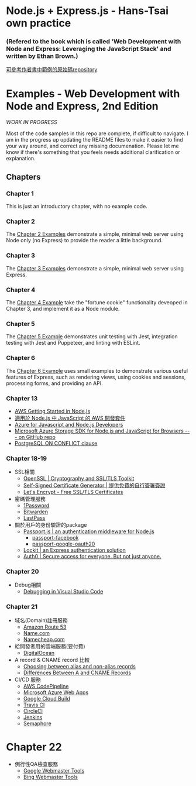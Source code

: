 # Node.js + Express.js - Hans-Tsai own practice 
### (Refered to the book which is called 'Web Development with Node and Express: Leveraging the JavaScript Stack' and written by Ethan Brown.)
[可參考作者書中範例的原始碼repository](<https://github.com/EthanRBrown/web-development-with-node-and-express-2e>)<br>

# Examples - Web Development with Node and Express, 2nd Edition

*WORK IN PROGRESS*

Most of the code samples in this repo are complete, if difficult to navigate.  I am in the progress up updating the README files to make it easier to find your way around, and correct any missing documenation.  Please let me know if there's something that you feels needs additional clarification or explanation.

## Chapters

### Chapter 1

This is just an introductory chapter, with no example code.

### Chapter 2

The [Chapter 2 Examples](ch02/README.md) demonstrate a simple, minimal web server using Node only (no Express) to provide the reader a little background.

### Chapter 3

The [Chapter 3 Examples](ch03/README.md) demonstrate a simple, minimal web server using Express.

### Chapter 4

The [Chapter 4 Example](ch04/README.md) take the "fortune cookie" functionality deveoped in Chapter 3, and implement it as a Node module.

### Chapter 5

The [Chapter 5 Example](ch05/README.md) demonstrates unit testing with Jest, integration testing with Jest and Puppeteer, and linting with ESLint.

### Chapter 6

The [Chapter 6 Example](ch06/README.md) uses small examples to demonstrate various useful features of Express, such as rendering views, using cookies and sessions, processing forms, and providing an API.


### Chapter 13
- [AWS Getting Started in Node.js](https://docs.aws.amazon.com/sdk-for-javascript/v2/developer-guide/getting-started-nodejs.html)<br>
- [適用於 Node.js 中 JavaScript 的 AWS 開發套件](https://aws.amazon.com/tw/sdk-for-node-js/)<br>
- [Azure for Javascript and Node.js Developers](https://docs.microsoft.com/zh-tw/azure/developer/javascript/)<br>
- [Microsoft Azure Storage SDK for Node.js and JavaScript for Browsers --- on GitHub repo](https://github.com/Azure/azure-storage-node)<br>
- [PostgreSQL ON CONFLICT clause](https://www.postgresql.org/docs/current/sql-insert.html#SQL-ON-CONFLICT)<br>

### Chapter 18-19
- SSL相關
  + [OpenSSL | Cryptography and SSL/TLS Toolkit](https://www.openssl.org)
  + [Self-Signed Certificate Generator | 提供免費的自行簽署簽證](https://www.selfsignedcertificate.com)
  + [Let's Encrypt - Free SSL/TLS Certificates](https://letsencrypt.org)
- 密碼管理服務
  + [1Password](https://1password.com/zh-tw/)
  + [Bitwarden](https://bitwarden.com/)
  + [LastPass](https://www.lastpass.com/)
- 關於用戶的身份驗證的package
  + [Passport.js | an authentication middleware for Node.js](http://www.passportjs.org/docs/)
    - [passport-facebook](https://www.npmjs.com/package/passport-facebook)
    - [passport-google-oauth20](https://www.npmjs.com/package/passport-google-oauth20)
  + [Lockit | an Express authentication solution](https://mircozeiss.com/lockit-an-express-authentication-solution)<br>
  + [Auth0 | Secure access for everyone. But not just anyone.](https://auth0.com/)<br>

### Chapter 20
- Debug相關
  + [Debugging in Visual Studio Code](https://code.visualstudio.com/docs/editor/debugging)

### Chapter 21
- 域名(Domain)註冊服務
  + [Amazon Route 53](https://aws.amazon.com/tw/route53/)
  + [Name.com](https://www.name.com/en)
  + [Namecheap.com](https://www.namecheap.com/)
- 給開發者用的雲端服務(要付費)
  + [DigitalOcean](https://www.digitalocean.com/)
- A record & CNAME record 比較
  + [Choosing between alias and non-alias records
](https://docs.aws.amazon.com/Route53/latest/DeveloperGuide/resource-record-sets-choosing-alias-non-alias.html) 
  + [Differences Between A and CNAME Records](https://support.dnsimple.com/articles/differences-a-cname-records/)
- CI/CD 服務
  + [AWS CodePipeline](https://docs.aws.amazon.com/codepipeline/latest/userguide/welcome.html)
  + [Microsoft Azure Web Apps](https://azure.microsoft.com/en-us/services/app-service/web/)
  + [Google Cloud Build](https://cloud.google.com/cloud-build)
  + [Travis CI](https://travis-ci.org/)
  + [CircleCI](https://circleci.com/)
  + [Jenkins](https://www.jenkins.io/)
  + [Semaphore](https://semaphoreci.com/)

# Chapter 22
- 例行性QA檢查服務
  + [Google Webmaster Tools](https://developers.google.com/search) 
  + [Bing Webmaster Tools](https://www.bing.com/toolbox/webmaster) 